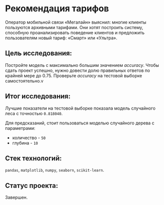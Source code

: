# Рекомендация тарифов

Оператор мобильной связи «Мегалайн» выяснил: многие клиенты пользуются архивными тарифами. Они хотят построить систему, способную проанализировать поведение клиентов и предложить пользователям новый тариф: «Смарт» или «Ультра».

## Цель исследования:

Постройте модель с максимально большим значением *accuracy*. Чтобы сдать проект успешно, нужно довести долю правильных ответов по крайней мере до 0.75. Проверьте *accuracy* на тестовой выборке самостоятельно.v

## Итог исследования:

Лучшие показатели на тестовой выборке показала модель случайного леса с точностью `0.818040`.

Для предсказаний, стоит пользоваться моделью случайного дерева с параметрами: 
* количество - `50`
* глубина - `10`

## Стек технологий:

`pandas`, `matplotlib`, `numpy`, `seaborn`, `scikit-learn`.

## Статус проекта:

Завершен.
